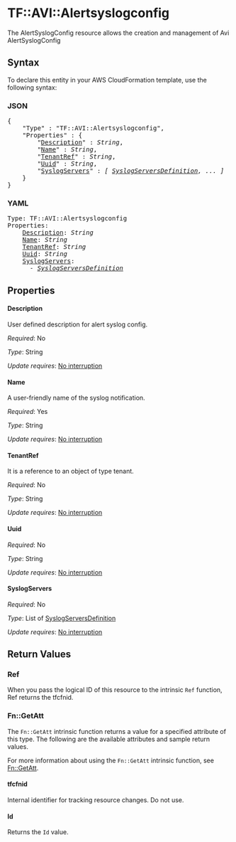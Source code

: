 # TF::AVI::Alertsyslogconfig

The AlertSyslogConfig resource allows the creation and management of Avi AlertSyslogConfig

## Syntax

To declare this entity in your AWS CloudFormation template, use the following syntax:

### JSON

<pre>
{
    "Type" : "TF::AVI::Alertsyslogconfig",
    "Properties" : {
        "<a href="#description" title="Description">Description</a>" : <i>String</i>,
        "<a href="#name" title="Name">Name</a>" : <i>String</i>,
        "<a href="#tenantref" title="TenantRef">TenantRef</a>" : <i>String</i>,
        "<a href="#uuid" title="Uuid">Uuid</a>" : <i>String</i>,
        "<a href="#syslogservers" title="SyslogServers">SyslogServers</a>" : <i>[ <a href="syslogserversdefinition.md">SyslogServersDefinition</a>, ... ]</i>
    }
}
</pre>

### YAML

<pre>
Type: TF::AVI::Alertsyslogconfig
Properties:
    <a href="#description" title="Description">Description</a>: <i>String</i>
    <a href="#name" title="Name">Name</a>: <i>String</i>
    <a href="#tenantref" title="TenantRef">TenantRef</a>: <i>String</i>
    <a href="#uuid" title="Uuid">Uuid</a>: <i>String</i>
    <a href="#syslogservers" title="SyslogServers">SyslogServers</a>: <i>
      - <a href="syslogserversdefinition.md">SyslogServersDefinition</a></i>
</pre>

## Properties

#### Description

User defined description for alert syslog config.

_Required_: No

_Type_: String

_Update requires_: [No interruption](https://docs.aws.amazon.com/AWSCloudFormation/latest/UserGuide/using-cfn-updating-stacks-update-behaviors.html#update-no-interrupt)

#### Name

A user-friendly name of the syslog notification.

_Required_: Yes

_Type_: String

_Update requires_: [No interruption](https://docs.aws.amazon.com/AWSCloudFormation/latest/UserGuide/using-cfn-updating-stacks-update-behaviors.html#update-no-interrupt)

#### TenantRef

It is a reference to an object of type tenant.

_Required_: No

_Type_: String

_Update requires_: [No interruption](https://docs.aws.amazon.com/AWSCloudFormation/latest/UserGuide/using-cfn-updating-stacks-update-behaviors.html#update-no-interrupt)

#### Uuid

_Required_: No

_Type_: String

_Update requires_: [No interruption](https://docs.aws.amazon.com/AWSCloudFormation/latest/UserGuide/using-cfn-updating-stacks-update-behaviors.html#update-no-interrupt)

#### SyslogServers

_Required_: No

_Type_: List of <a href="syslogserversdefinition.md">SyslogServersDefinition</a>

_Update requires_: [No interruption](https://docs.aws.amazon.com/AWSCloudFormation/latest/UserGuide/using-cfn-updating-stacks-update-behaviors.html#update-no-interrupt)

## Return Values

### Ref

When you pass the logical ID of this resource to the intrinsic `Ref` function, Ref returns the tfcfnid.

### Fn::GetAtt

The `Fn::GetAtt` intrinsic function returns a value for a specified attribute of this type. The following are the available attributes and sample return values.

For more information about using the `Fn::GetAtt` intrinsic function, see [Fn::GetAtt](https://docs.aws.amazon.com/AWSCloudFormation/latest/UserGuide/intrinsic-function-reference-getatt.html).

#### tfcfnid

Internal identifier for tracking resource changes. Do not use.

#### Id

Returns the <code>Id</code> value.


